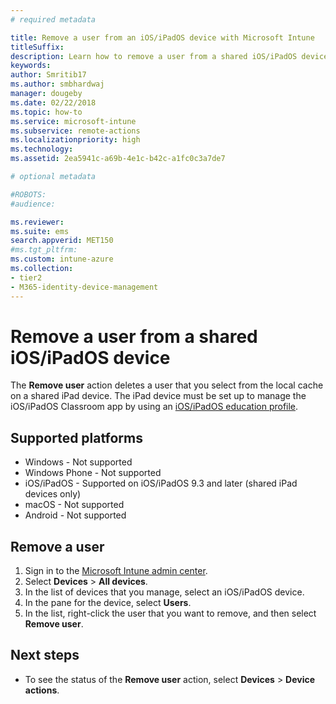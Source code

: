 ```yaml
---
# required metadata

title: Remove a user from an iOS/iPadOS device with Microsoft Intune 
titleSuffix:
description: Learn how to remove a user from a shared iOS/iPadOS device with Intune.
keywords:
author: Smritib17
ms.author: smbhardwaj
manager: dougeby
ms.date: 02/22/2018
ms.topic: how-to
ms.service: microsoft-intune
ms.subservice: remote-actions
ms.localizationpriority: high
ms.technology:
ms.assetid: 2ea5941c-a69b-4e1c-b42c-a1fc0c3a7de7

# optional metadata

#ROBOTS:
#audience:

ms.reviewer: 
ms.suite: ems
search.appverid: MET150
#ms.tgt_pltfrm:
ms.custom: intune-azure
ms.collection:
- tier2
- M365-identity-device-management
---
```


# Remove a user from a shared iOS/iPadOS device

The **Remove user** action deletes a user that you select from the local cache on a shared iPad device. The iPad device must be set up to manage the iOS/iPadOS Classroom app by using an [iOS/iPadOS education profile](../fundamentals/education-settings-configure-ios.md). 

## Supported platforms

- Windows - Not supported
- Windows Phone - Not supported
- iOS/iPadOS - Supported on iOS/iPadOS 9.3 and later (shared iPad devices only)
- macOS - Not supported
- Android - Not supported

## Remove a user

1. Sign in to the [Microsoft Intune admin center](https://go.microsoft.com/fwlink/?linkid=2109431).
2. Select **Devices** > **All devices**.
3. In the list of devices that you manage, select an iOS/iPadOS device.
4. In the pane for the device, select **Users**.
5. In the list, right-click the user that you want to remove, and then select **Remove user**.

## Next steps

- To see the status of the **Remove user** action, select **Devices** > **Device actions**.
